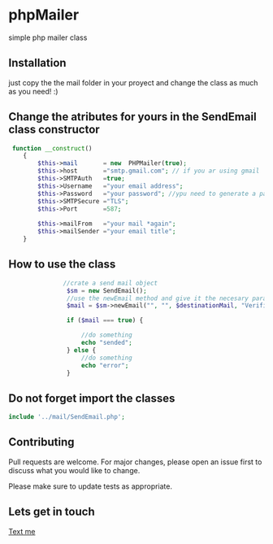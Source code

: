 # phpMailer
simple php mailer class



## Installation
just copy the the mail folder in your proyect and change the class as much as you need! :)


## Change the atributes for yours in the SendEmail class constructor
```php
 function __construct()
    {
        $this->mail       = new  PHPMailer(true);
        $this->host       ="smtp.gmail.com"; // if you ar using gmail
        $this->SMTPAuth   =true;
        $this->Username   ="your email address";
        $this->Password   ="your password"; //ypu need to generate a password for applications in gmail 
        $this->SMTPSecure ="TLS";
        $this->Port       =587;
        
        $this->mailFrom   ="your mail *again";
        $this->mailSender ="your email title";
    }

```



## How to use the class

```php
               //crate a send mail object
                $sm = new SendEmail();
                //use the newEmail method and give it the necesary params 
                $mail = $sm->newEmail("", "", $destinationMail, "Verificacion ", "Su codigo es", "param", "");

                if ($mail === true) {

                    //do something
                    echo "sended";
                } else {
                    //do something
                    echo "error";
                }
```
## Do not forget import the classes
```php
include '../mail/SendEmail.php';
```
  

## Contributing
Pull requests are welcome. For major changes, please open an issue first to discuss what you would like to change.

Please make sure to update tests as appropriate.

## Lets get in touch
[Text me](https://www.facebook.com/jose.rodriguessotela)

 
